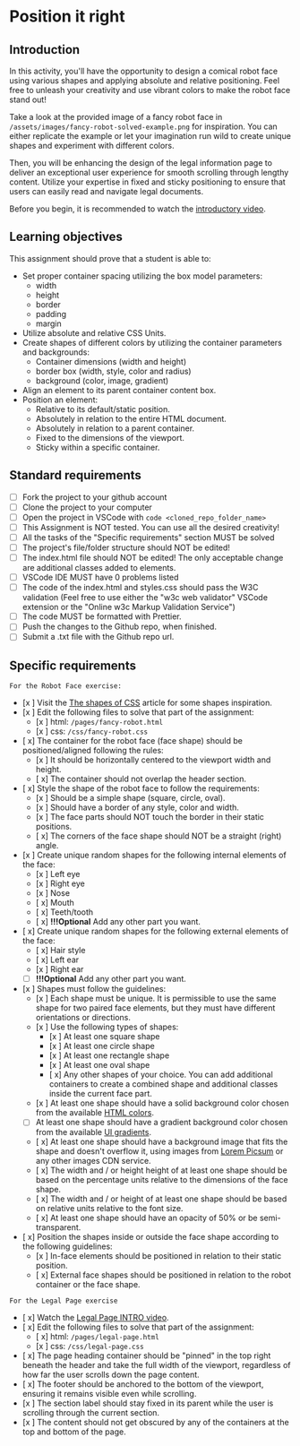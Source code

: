 # Position it right

## Introduction

In this activity, you'll have the opportunity to design a comical robot face using various shapes and applying absolute and relative positioning. Feel free to unleash your creativity and use vibrant colors to make the robot face stand out!

Take a look at the provided image of a fancy robot face in `/assets/images/fancy-robot-solved-example.png` for inspiration. You can either replicate the example or let your imagination run wild to create unique shapes and experiment with different colors.

Then, you will be enhancing the design of the legal information page to deliver an exceptional user experience for smooth scrolling through lengthy content. Utilize your expertise in fixed and sticky positioning to ensure that users can easily read and navigate legal documents.

Before you begin, it is recommended to watch the [introductory video](https://www.loom.com/share/3c655c8a97ce4783a4698d7968c03c33?sid=c05fcac8-f559-4de4-9ccd-6f167be3d6bd).

## Learning objectives

This assignment should prove that a student is able to:

- Set proper container spacing utilizing the box model parameters:
  - width
  - height
  - border
  - padding
  - margin
- Utilize absolute and relative CSS Units.
- Create shapes of different colors by utilizing the container parameters and backgrounds:
  - Container dimensions (width and height)
  - border box (width, style, color and radius)
  - background (color, image, gradient)
- Align an element to its parent container content box.
- Position an element:
  - Relative to its default/static position.
  - Absolutely in relation to the entire HTML document.
  - Absolutely in relation to a parent container.
  - Fixed to the dimensions of the viewport.
  - Sticky within a specific container.

## Standard requirements

- [ ] Fork the project to your github account
- [ ] Clone the project to your computer
- [ ] Open the project in VSCode with `code <cloned_repo_folder_name>`
- [ ] This Assignment is NOT tested. You can use all the desired creativity!
- [ ] All the tasks of the "Specific requirements" section MUST be solved
- [ ] The project's file/folder structure should NOT be edited!
- [ ] The index.html file should NOT be edited! The only acceptable change are additional classes added to elements.
- [ ] VSCode IDE MUST have 0 problems listed
- [ ] The code of the index.html and styles.css should pass the W3C validation (Feel free to use either the "w3c web validator" VSCode extension or the "Online w3c Markup Validation Service")
- [ ] The code MUST be formatted with Prettier.
- [ ] Push the changes to the Github repo, when finished.
- [ ] Submit a .txt file with the Github repo url.

## Specific requirements

`For the Robot Face exercise:`

- [x ] Visit the [The shapes of CSS](https://css-tricks.com/the-shapes-of-css/) article for some shapes inspiration.
- [x ] Edit the following files to solve that part of the assignment:
  - [x ] html: `/pages/fancy-robot.html`
  - [x ] css: `/css/fancy-robot.css`
- [ x] The container for the robot face (face shape) should be positioned/aligned following the rules:
  - [x ] It should be horizontally centered to the viewport width and height.
  - [ x] The container should not overlap the header section.
- [ x] Style the shape of the robot face to follow the requirements:
  - [x ] Should be a simple shape (square, circle, oval).
  - [x ] Should have a border of any style, color and width.
  - [x ] The face parts should NOT touch the border in their static positions.
  - [ x] The corners of the face shape should NOT be a straight (right) angle.
- [x ] Create unique random shapes for the following internal elements of the face:
  - [x ] Left eye
  - [x ] Right eye
  - [x ] Nose
  - [ x] Mouth
  - [ x] Teeth/tooth
  - [ x] **!!!Optional** Add any other part you want.
- [ x] Create unique random shapes for the following external elements of the face:
  - [ x] Hair style
  - [ x] Left ear
  - [x ] Right ear
  - [ ] **!!!Optional** Add any other part you want.
- [x ] Shapes must follow the guidelines:
  - [x ] Each shape must be unique. It is permissible to use the same shape for two paired face elements, but they must have different orientations or directions.
  - [x ] Use the following types of shapes:
    - [x ] At least one square shape
    - [x ] At least one circle shape
    - [x ] At least one rectangle shape
    - [x ] At least one oval shape
    - [ x] Any other shapes of your choice. You can add additional containers to create a combined shape and additional classes inside the current face part.
  - [x ] At least one shape should have a solid background color chosen from the available [HTML colors](https://www.w3schools.com/html/html_colors.asp).
  - [ ] At least one shape should have a gradient background color chosen from the available [UI gradients](https://uigradients.com/).
  - [ x] At least one shape should have a background image that fits the shape and doesn't overflow it, using images from [Lorem Picsum](https://picsum.photos/) or any other images CDN service.
  - [ x] The width and / or height height of at least one shape should be based on the percentage units relative to the dimensions of the face shape.
  - [ x] The width and / or height of at least one shape should be based on relative units relative to the font size.
  - [ x] At least one shape should have an opacity of 50% or be semi-transparent.
- [ x] Position the shapes inside or outside the face shape according to the following guidelines:
  - [x ] In-face elements should be positioned in relation to their static position.
  - [ x] External face shapes should be positioned in relation to the robot container or the face shape.

`For the Legal Page exercise`

- [ x] Watch the [Legal Page INTRO video](https://www.loom.com/share/3c655c8a97ce4783a4698d7968c03c33?sid=b776b29f-cecb-4cc7-8663-7c3f1722f190).
- [ x] Edit the following files to solve that part of the assignment:
  - [ x] html: `/pages/legal-page.html`
  - [x ] css: `/css/legal-page.css`
- [ x] The page heading container should be "pinned" in the top right beneath the header and take the full width of the viewport, regardless of how far the user scrolls down the page content.
- [ x] The footer should be anchored to the bottom of the viewport, ensuring it remains visible even while scrolling.
- [x ] The section label should stay fixed in its parent while the user is scrolling through the current section.
- [x ] The content should not get obscured by any of the containers at the top and bottom of the page.
